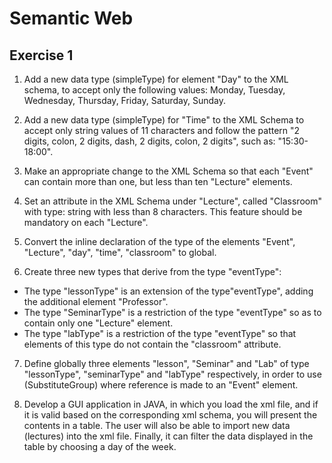 # Semantic Web
## Exercise 1
1. Add a new data type (simpleType) for element "Day" to the XML schema, to accept only the following values: Monday, Tuesday, Wednesday, Thursday, Friday, Saturday, Sunday.

2. Add a new data type (simpleType) for "Time" to the XML Schema to accept only string values of 11 characters and follow the pattern "2 digits, colon, 2 digits, dash, 2 digits, colon, 2 digits", such as: "15:30-18:00".

3. Make an appropriate change to the XML Schema so that each "Event" can contain more than one, but less than ten "Lecture" elements.

4. Set an attribute in the XML Schema under "Lecture", called "Classroom" with type: string with less than 8 characters. This feature should be mandatory on each "Lecture".

5. Convert the inline declaration of the type of the elements "Event", "Lecture", "day", "time", "classroom" to global. 

6. Create three new types that derive from the type "eventType":
  - The type "lessonType" is an extension of the type"eventType", adding the additional element "Professor".
  - The type "SeminarType" is a restriction of the type "eventType" so as to contain only one "Lecture" element.
  - The type "labType" is a restriction of the type "eventType" so that elements of this type do not contain the "classroom" attribute.

7. Define globally three elements "lesson", "Seminar" and "Lab" of type "lessonType", "seminarType" and "labType" respectively, in order to use (SubstituteGroup) where reference is made to an "Event" element.

8. Develop a GUI application in JAVA, in which you load the xml file, and if it is valid based on the corresponding xml schema, you will present the contents in a table. The user will also be able to import new data (lectures) into the xml file. Finally, it can filter the data displayed in the table by choosing a day of the week.
